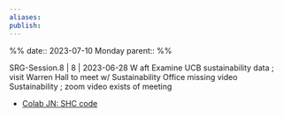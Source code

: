 ```yaml
---
aliases: 
publish:
---
```


%%
date:: 2023-07-10 Monday
parent::
%%

SRG-Session.8
| 8              | 2023-06-28  W  aft     Examine UCB sustainability data ; visit Warren Hall to meet w/ Sustainability Office                                                                                                                                                           missing video     Sustainability ; zoom video  exists of meeting          
- [Colab JN: SHC code](https://colab.research.google.com/drive/1M4CbN8PCQiK5TjLVXAAC0xl8EAclJt7z?usp=sharing)  
